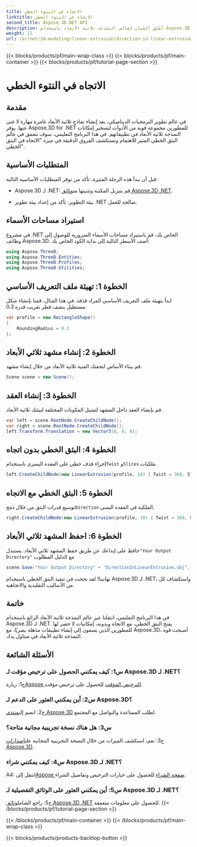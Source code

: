 ```yaml
---
title: الاتجاه في النتوء الخطي
linktitle: الاتجاه في النتوء الخطي
second_title: Aspose.3D.NET API
description: أطلق العنان لعالم النمذجة ثلاثية الأبعاد باستخدام Aspose.3D لـ .NET. تعلم اتجاه البثق الخطي، وعزز الإبداع، واصنع تطبيقات غامرة دون عناء.
weight: 11
url: /ar/net/3d-modeling/linear-extrusion/direction-in-linear-extrusion/
---
```


{{< blocks/products/pf/main-wrap-class >}}
{{< blocks/products/pf/main-container >}}
{{< blocks/products/pf/tutorial-page-section >}}

# الاتجاه في النتوء الخطي

## مقدمة

في عالم تطوير البرمجيات الديناميكي، يعد إنشاء نماذج ثلاثية الأبعاد غامرة مهارة لا غنى عنها. يوفر Aspose.3D for .NET للمطورين مجموعة قوية من الأدوات لتسخير إمكانات النمذجة ثلاثية الأبعاد في تطبيقاتهم. في هذا البرنامج التعليمي، سوف نتعمق في عالم البثق الخطي المثير للاهتمام ونستكشف الفروق الدقيقة في ميزة "الاتجاه في البثق الخطي".

## المتطلبات الأساسية

قبل أن نبدأ هذه الرحلة المثيرة، تأكد من توفر المتطلبات الأساسية التالية:

-  Aspose.3D لـ .NET: قم بتنزيل المكتبة وتثبيتها من[وثائق Aspose.3D .NET](https://reference.aspose.com/3d/net/).

- بيئة التطوير: تأكد من إعداد بيئة تطوير .NET صالحة للعمل.

## استيراد مساحات الأسماء

في مشروع .NET الخاص بك، قم باستيراد مساحات الأسماء الضرورية للوصول إلى وظائف Aspose.3D. أضف الأسطر التالية إلى بداية الكود الخاص بك:

```csharp
using Aspose.ThreeD;
using Aspose.ThreeD.Entities;
using Aspose.ThreeD.Profiles;
using Aspose.ThreeD.Utilities;
```

## الخطوة 1: تهيئة ملف التعريف الأساسي

ابدأ بتهيئة ملف التعريف الأساسي المراد قذفه. في هذا المثال، قمنا بإنشاء شكل مستطيل بنصف قطر تقريب قدره 0.3.

```csharp
var profile = new RectangleShape()
{
    RoundingRadius = 0.3
};
```

## الخطوة 2: إنشاء مشهد ثلاثي الأبعاد

قم ببناء الأساس لتحفتك الفنية ثلاثية الأبعاد من خلال إنشاء مشهد.

```csharp
Scene scene = new Scene();
```

## الخطوة 3: إنشاء العقد

قم بإنشاء العقد داخل المشهد لتمثيل المكونات المختلفة لبيئتك ثلاثية الأبعاد.

```csharp
var left = scene.RootNode.CreateChildNode();
var right = scene.RootNode.CreateChildNode();
left.Transform.Translation = new Vector3(8, 0, 0);
```

## الخطوة 4: البثق الخطي بدون اتجاه

 إجراء قذف خطي على العقدة اليسرى باستخدام`Twist` و`Slices` ملكيات.

```csharp
left.CreateChildNode(new LinearExtrusion(profile, 10) { Twist = 360, Slices = 100 });
```

## الخطوة 5: البثق الخطي مع الاتجاه

 توسيع قدرات البثق من خلال دمج`Direction` الملكية في العقدة اليمنى.

```csharp
right.CreateChildNode(new LinearExtrusion(profile, 10) { Twist = 360, Slices = 100, Direction = new Vector3(0.3, 0.2, 1) });
```

## الخطوة 6: احفظ المشهد ثلاثي الأبعاد

 حافظ على إبداعك عن طريق حفظ المشهد ثلاثي الأبعاد. يستبدل`"Your Output Directory"` مع الدليل المطلوب

```csharp
scene.Save("Your Output Directory" + "DirectionInLinearExtrusion.obj", FileFormat.WavefrontOBJ);
```

تهانينا! لقد نجحت في تنفيذ البثق الخطي باستخدام Aspose.3D لـ .NET، واستكشاف كل من الأساليب التقليدية والاتجاهية.

## خاتمة

في هذا البرنامج التعليمي، انتقلنا عبر عالم النمذجة ثلاثية الأبعاد الرائع باستخدام Aspose.3D لـ .NET. يفتح البثق الخطي، مع الاتجاه وبدونه، إمكانيات لا حصر لها للمطورين الذين يسعون إلى إنشاء تطبيقات مذهلة بصريًا. مع Aspose.3D، أصبحت قوة النمذجة ثلاثية الأبعاد في متناول يدك.

## الأسئلة الشائعة

### س1: كيف يمكنني الحصول على ترخيص مؤقت لـ Aspose.3D لـ .NET؟

 ج1: زيارة[Aspose الترخيص المؤقت](https://purchase.aspose.com/temporary-license/) للحصول على ترخيص مؤقت.

### س2: أين يمكنني العثور على الدعم لـ Aspose.3D؟

 ج2: انضم إلى[منتدى Aspose.3D](https://forum.aspose.com/c/3d/18) لطلب المساعدة والتواصل مع المجتمع.

### س3: هل هناك نسخة تجريبية مجانية متاحة؟

 ج3: نعم، استكشف الميزات من خلال النسخة التجريبية المجانية على[إصدارات Aspose.3D](https://releases.aspose.com/).

### س4: كيف يمكنني شراء Aspose.3D لـ .NET؟

 A4: انتقل إلى[Aspose صفحة الشراء](https://purchase.aspose.com/buy) للحصول على خيارات الترخيص وتفاصيل الشراء.

### س5: أين يمكنني العثور على الوثائق التفصيلية لـ Aspose.3D لـ .NET؟

 ج5: راجع الشامل[وثائق Aspose.3D .NET](https://reference.aspose.com/3d/net/) للحصول على معلومات متعمقة.
{{< /blocks/products/pf/tutorial-page-section >}}

{{< /blocks/products/pf/main-container >}}
{{< /blocks/products/pf/main-wrap-class >}}

{{< blocks/products/products-backtop-button >}}
